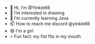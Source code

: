 - 👋 Hi, I’m @Yinkie66
- 👀 I’m interested in drawing
- 🌱 I’m currently learning Java
- 📫 How to reach me discord @yinkie66
- 😄 I'm a girl
- ⚡ Fun fact: my fist fits in my mouth

<!---
Yinkie66/Yinkie66 is a ✨ special ✨ repository because its `README.md` (this file) appears on your GitHub profile.
You can click the Preview link to take a look at your changes.
--->
